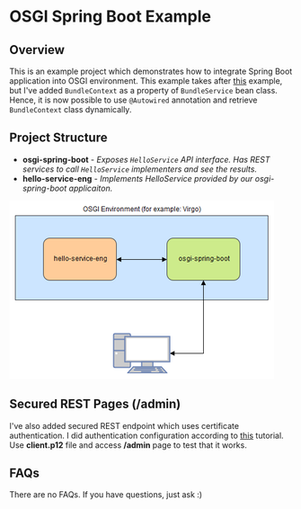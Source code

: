 # OSGI Spring Boot Example
## Overview
This is an example project which demonstrates how to integrate Spring Boot application into OSGI environment. 
This example takes after [this](https://github.com/dimmik/osgi-spring-boot-demo) example, but I've added ```BundleContext``` as a property of ```BundleService``` bean class. 
Hence, it is now possible to use ```@Autowired``` annotation and retrieve ```BundleContext``` class dynamically.
## Project Structure
* **osgi-spring-boot** - *Exposes ```HelloService``` API interface. Has REST services to call ```HelloService``` implementers and see the results.*
* **hello-service-eng** - *Implements HelloService provided by our osgi-spring-boot applicaiton.*

![Scheme Image](./Spring%20Boot%20OSGI%20Scheme.png)

## Secured REST Pages (/admin)
I've also added secured REST endpoint which uses certificate authentication. I did authentication configuration according to [this](https://dzone.com/articles/securing-rest-apis-with-client-certificates) tutorial. Use **client.p12** file and access **/admin** page to test that it works.
## FAQs 
There are no FAQs. If you have questions, just ask :) 